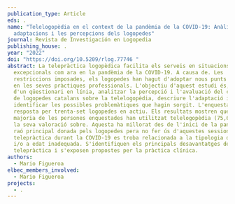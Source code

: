 ```yaml
---
publication_type: Article
eds: .
name: "Telelogopèdia en el context de la pandèmia de la COVID-19: Anàlisi de les
  adaptacions i les percepcions dels logopedes"
journal: Revista de Investigación en Logopedia
publishing_house: .
year: "2022"
doi: "https://doi.org/10.5209/rlog.77746 "
abstract: La telepràctica logopèdica facilita els serveis en situacions
  excepcionals com ara en la pandèmia de la COVID-19. A causa de. Les
  restriccions imposades, els logopedes han hagut d'adoptar nous punts de vista
  en les seves pràctiques professionals. L'objectiu d'aquest estudi és, a través
  d'un qüestionari en línia, analitzar la percepció i l'avaluació del col·lectiu
  de logopedes catalans sobre la telelogopèdia, descriure l'adaptació i
  identificar les possibles problemàtiques que hagin sorgit. L'enquesta va ser
  resposta per trenta-set logopedes en actiu. Els resultats mostren que la
  majoria de les persones enquestades han utilitzat telelogopèdia (75,6%) i que
  la seva valoració sobre. Aquesta ha millorat des de l'inici de la pandèmia. La
  raó principal donada pels logopedes pera no fer ús d'aquestes sessions de
  telepràctica durant la COVID-19 es troba relacionada a la tipologia de pacient
  i/o a edat inadequada. S'identifiquen els principals desavantatges de l'ús de
  telepràctica i s'exposen propostes per la pràctica clínica.
authors:
  - Mario Figueroa
elbec_members_involved:
  - Mario Figueroa
projects:
  - .
---
```

